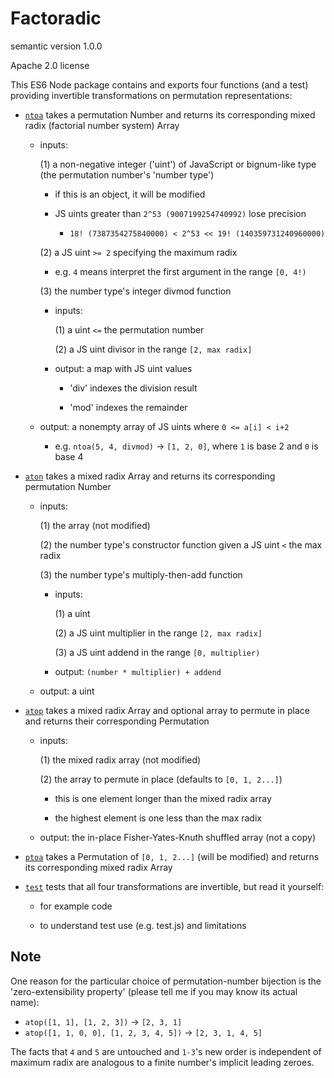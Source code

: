 # Factoradic

semantic version 1.0.0

Apache 2.0 license

This ES6 Node package contains and exports four functions (and a test) providing invertible transformations on permutation representations:

- [`ntoa`](https://github.com/0joshuaolson1/factoradic/blob/master/index.js#L1) takes a permutation Number and returns its corresponding mixed radix (factorial number system) Array

  - inputs:

    (1) a non-negative integer ('uint') of JavaScript or bignum-like type (the permutation number's 'number type')

      - if this is an object, it will be modified

      - JS uints greater than `2^53 (9007199254740992)` lose precision

        - `18! (7387354275840000) < 2^53 << 19! (140359731240960000)`

    (2) a JS uint `>= 2` specifying the maximum radix

      - e.g. `4` means interpret the first argument in the range `[0, 4!)`

    (3) the number type's integer divmod function

      - inputs:

        (1) a uint `<=` the permutation number

        (2) a JS uint divisor in the range `[2, max radix]`

      - output: a map with JS uint values

        - 'div' indexes the division result

        - 'mod' indexes the remainder

  - output: a nonempty array of JS uints where `0 <= a[i] < i+2`

    - e.g. `ntoa(5, 4, divmod)` -> `[1, 2, 0]`, where `1` is base 2 and `0` is base 4

- [`aton`](https://github.com/0joshuaolson1/factoradic/blob/master/index.js#L10) takes a mixed radix Array and returns its corresponding permutation Number

  - inputs:

    (1) the array (not modified)

    (2) the number type's constructor function given a JS uint `<` the max radix

    (3) the number type's multiply-then-add function

      - inputs:

        (1) a uint

        (2) a JS uint multiplier in the range `[2, max radix]`

        (3) a JS uint addend in the range `[0, multiplier)`

      - output: `(number * multiplier) + addend`

  - output: a uint

- [`atop`](https://github.com/0joshuaolson1/factoradic/blob/master/index.js#L15) takes a mixed radix Array and optional array to permute in place and returns their corresponding Permutation

  - inputs:

    (1) the mixed radix array (not modified)

    (2) the array to permute in place (defaults to `[0, 1, 2...]`)

      - this is one element longer than the mixed radix array

      - the highest element is one less than the max radix

  - output: the in-place Fisher-Yates-Knuth shuffled array (not a copy)

- [`ptoa`](https://github.com/0joshuaolson1/factoradic/blob/master/index.js#L25) takes a Permutation of `[0, 1, 2...]` (will be modified) and returns its corresponding mixed radix Array

- [`test`](https://github.com/0joshuaolson1/factoradic/blob/master/index.js#L31) tests that all four transformations are invertible, but read it yourself:

  - for example code

  - to understand test use (e.g. test.js) and limitations

## Note

One reason for the particular choice of permutation-number bijection is the 'zero-extensibility property' (please tell me if you may know its actual name):

- `atop([1, 1], [1, 2, 3])` -> `[2, 3, 1]`
- `atop([1, 1, 0, 0], [1, 2, 3, 4, 5])` -> `[2, 3, 1, 4, 5]`

The facts that `4` and `5` are untouched and `1-3`'s new order is independent of maximum radix are analogous to a finite number's implicit leading zeroes.
